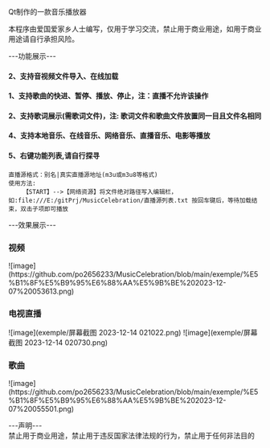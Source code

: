 Qt制作的一款音乐播放器

本程序由爱国爱家乡人士编写，仅用于学习交流，禁止用于商业用途，如用于商业用途请自行承担风险。

---功能展示---
<h4>2、支持音视频文件导入、在线加载</h4>
<h4>1、支持歌曲的快进、暂停、播放、停止，注：直播不允许该操作</h4>
<h4>2、支持歌词展示(需歌词文件)，注: 歌词文件和歌曲文件放置同一目且文件名相同</h4>
<h4>4、支持本地音乐、在线音乐、网络音乐、直播音乐、电影等播放</h4>
<h4>5、右键功能列表,请自行探寻</h4>


```
直播源格式：别名|真实直播源地址(m3u或m3u8等格式)
使用方法:
    【START】-->【网络资源】将文件绝对路径写入编辑栏，如:file:///E:/gitPrj/MusicCelebration/直播源列表.txt 按回车键后，等待加载结束，双击子项即可播放
```

---效果展示---
<h3>视频</h3>
![image](https://github.com/po2656233/MusicCelebration/blob/main/exemple/%E5%B1%8F%E5%B9%95%E6%88%AA%E5%9B%BE%202023-12-07%20053613.png)

<h3>电视直播</h3>
![image](exemple/屏幕截图 2023-12-14 021022.png)
![image](exemple/屏幕截图 2023-12-14 020730.png)

<h3>歌曲</h3>
![image](https://github.com/po2656233/MusicCelebration/blob/main/exemple/%E5%B1%8F%E5%B9%95%E6%88%AA%E5%9B%BE%202023-12-07%20055501.png)

---声明---      
禁止用于商业用途，禁止用于违反国家法律法规的行为，禁止用于任何非法目的
